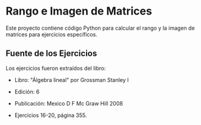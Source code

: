 # Rango e Imagen de Matrices

Este proyecto contiene código Python para calcular el rango y la imagen de matrices para ejercicios específicos.

## Fuente de los Ejercicios

Los ejercicios fueron extraídos del libro:

- Libro: "Álgebra lineal" por Grossman Stanley I
- Edición: 6
- Publicación: Mexico D F Mc Graw Hill 2008

- Ejercicios 16-20, página 355.
